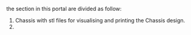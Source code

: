 the section in this portal are divided as follow: 
1. Chassis with stl files for visualising and printing the Chassis design.
2. 
